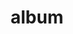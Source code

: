 ---
layout: album
resource: instagram
title: "album"
description: "masonry"
active: gallery
header-img: "img/gallery-bg.jpg"
album-title: "my 9th album"
images:
  - image_path: _imnotteee/1/20230718_105457_361112481_1694414484314328_7338936246493436190_n.jpg
  - image_path: _imnotteee/1/20230718_105457_361215889_294205246424568_272913628893655374_n.jpg
  - image_path: _imnotteee/1/20230718_105457_361600176_1074049366901538_4481026234547212891_n.jpg
  - image_path: _imnotteee/1/20230718_105457_361757349_591918779691843_6754492277354168717_n.jpg
  - image_path: _imnotteee/1/20240328_211437_434368918_785707589707248_1058249131800972494_n.jpg
  - image_path: _imnotteee/1/20240328_211437_434684655_794108389270585_1980993552750172362_n.jpg
  - image_path: _imnotteee/1/20240328_211437_434686965_7338592462900525_7208547256285783879_n.jpg
  - image_path: _imnotteee/1/20240510_201900_436275691_426229383372061_4652020552737263064_n.jpg
  - image_path: _imnotteee/1/20240510_201900_442530931_437656028870496_2811117987285849666_n.jpg
  - image_path: _imnotteee/1/20240516_201417_436273378_3864414657171011_1333725707152399444_n.jpg
  - image_path: _imnotteee/1/20240516_201417_436392776_1168499807659609_8231477854673028790_n.jpg
  - image_path: _imnotteee/1/20240516_201417_436516586_985986952950143_4474170007936446873_n.jpg
  - image_path: _imnotteee/1/20240516_201417_444123768_1517310152522075_4564622563042890767_n.jpg
  - image_path: _imnotteee/1/20240531_002041_447143522_982795366774976_1156956672004798262_n.jpg
  - image_path: _imnotteee/1/20240531_002041_447188025_1124520845655708_3953390441041818639_n.jpg
  - image_path: _imnotteee/1/20240531_002041_447236037_824764146209097_8455018008182846578_n.jpg
  - image_path: _imnotteee/1/20240531_230743_446351240_766454328976233_4534003386901786159_n.jpg
  - image_path: _imnotteee/1/20240531_230743_446818228_446193481334762_2661717720717108597_n.jpg
  - image_path: _imnotteee/1/20240531_230743_447140824_1174914520206735_8907243481346338526_n.jpg
  - image_path: _imnotteee/1/20240531_230743_447179506_1680285862378769_4698247483421447721_n.jpg
  - image_path: _imnotteee/1/20240608_204901_447956660_477219241535537_2673946672011432246_n.jpg
  - image_path: _imnotteee/1/20240608_204901_447983032_2433964433467977_775037380350467186_n.jpg
  - image_path: _imnotteee/1/20240610_230843_448062389_863381198964049_5505632142697666578_n.jpg
  - image_path: _imnotteee/1/20240610_230843_448164035_1880438879139411_6566236882767557559_n.jpg
  - image_path: _imnotteee/1/20240610_230843_448202893_3726617317627167_8653459402074927960_n.jpg
  - image_path: _imnotteee/1/20240622_220802_448851694_1602838787162781_977927476597149046_n.jpg
  - image_path: _imnotteee/1/20240622_220802_448899216_1686771238791205_1449322697239147538_n.jpg
  - image_path: _imnotteee/1/20240622_220802_448905588_946416697259059_5386270464728952406_n.jpg
  - image_path: _imnotteee/1/20240622_220802_448907252_1051055006387080_6380594277110204352_n.jpg
  - image_path: _imnotteee/1/20240721_214749_451985371_1127740874958928_4616100832554403124_n.jpg
  - image_path: _imnotteee/1/20240721_214749_452246460_1009094330913669_7685025977665173892_n.jpg
  - image_path: _imnotteee/1/20240721_214749_452254118_509216568193039_6767313118218140174_n.jpg
  - image_path: _imnotteee/1/20240721_214749_452379469_1744367815969240_1955465341636280342_n.jpg
  - image_path: _imnotteee/1/20240721_214749_452381419_8156471364409749_1630712510531344181_n.jpg
  - image_path: _imnotteee/1/20240723_221021_452390678_1194497555087151_3277957864515375954_n.jpg
  - image_path: _imnotteee/1/20240723_221021_452493802_413307358387266_96145626724397310_n.jpg
  - image_path: _imnotteee/1/20240723_221021_452568265_2581488815375970_223395074406944464_n.jpg
  - image_path: _imnotteee/1/20240723_221021_452620772_342424798923412_7688335883952225162_n.jpg
  - image_path: _imnotteee/1/20240723_221021_452704991_503962405473375_5365711694719255976_n.jpg
  - image_path: _imnotteee/1/20240824_203933_456647790_787490236655076_9017107219948438317_n.jpg
  - image_path: _imnotteee/1/20240824_203933_457005593_1018403343068485_4225342902933661392_n.jpg
  - image_path: _imnotteee/1/20240824_203933_457016627_3037488083060917_1234605566966375482_n.jpg
  - image_path: _imnotteee/1/20240825_225946_456841574_2358517527825900_3038550920531163165_n.jpg
  - image_path: _imnotteee/1/20240825_225946_456890805_1480947856634454_3875366093363310751_n.jpg
  - image_path: _imnotteee/1/20241003_221839_461312629_1069128424657341_8539944377757815643_n.jpg
  - image_path: _imnotteee/1/20241003_221839_461943457_1100158978116985_5627327453826737933_n.jpg
  - image_path: _imnotteee/1/20241116_203655_467117850_2023961514723117_9072286208708348541_n.jpg
  - image_path: _imnotteee/1/20241116_203655_467199143_1072702724492812_2019645712887466651_n.jpg
  - image_path: _imnotteee/1/20241116_203655_467512823_1282811879809454_7204113289115558991_n.jpg
  - image_path: _imnotteee/1/20241129_222101_468775183_2014772565625846_2974130032783496662_n.jpg
  - image_path: _imnotteee/1/20241129_222101_468788570_910880064544907_6183554698573798688_n.jpg
  - image_path: _imnotteee/1/20241129_222101_468800532_1275325446825110_1399617657588030591_n.jpg
  - image_path: _imnotteee/1/20241228_215530_471852246_3922752107962771_7498059241361343857_n.jpg
  - image_path: _imnotteee/1/20241228_215530_472017521_966761905510944_3179549489472627859_n.jpg
  - image_path: _imnotteee/1/20250116_225759_473900573_8964546130259495_7370720073479251769_n.jpg
  - image_path: _imnotteee/1/20250116_225759_473989336_437220346026386_4404305031550085298_n.jpg
  - image_path: _imnotteee/1/20250116_225759_474076089_1547268525976209_1776596054913829807_n.jpg
  - image_path: _imnotteee/1/20250124_215518_474372829_18365823856189832_677717788436747429_n.jpg
  - image_path: _imnotteee/1/20250124_215518_474871313_18365823847189832_2795140854193172134_n.jpg
  - image_path: _imnotteee/1/20250124_215518_474989408_18365823826189832_847738841704190794_n.jpg
  - image_path: _imnotteee/1/20250124_215518_475109017_18365823868189832_8026537989100047513_n.jpg
  - image_path: _imnotteee/1/20250213_220216_477808630_18368351875189832_4638502820074587628_n.jpg
  - image_path: _imnotteee/1/20250213_220216_478809046_18368351884189832_9133698614411285042_n.jpg
  - image_path: _imnotteee/1/20250302_230201_482289057_18370611121189832_80306079692395571_n.jpg
---